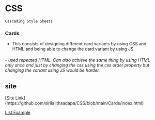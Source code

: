 # CSS
    Cascading Style Sheets


<h3>Cards</h3>      

- This consists of designing different card variants by using CSS and HTML and being able to change the card variant by using JS.
<h6>
- used repeated HTML. Can also achieve the same thing by using HTML only once and just by changing the css using the css order property but changing the variant using JS would be harder.
</h6>

<h2>site</h2>   
[Site Link](https://github.com/sirilalithaadapa/CSS/blob/main/Cards/index.html)

[List Example](https://vnaazleen.github.io/ajwt/List_Example/)
